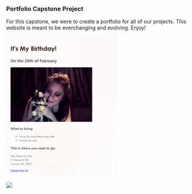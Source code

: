 <h3>Portfolio Capstone Project</h3>
<p>For this capstone, we were to create a portfolio for all of our projects. This website is meant to be everchanging and evolving. Enjoy!</p>
<a href="https://marisavertz.github.io/portfolio/">
  <img src="https://raw.githubusercontent.com/MarisaVertz/Birthday-Invite-HTML-practice/refs/heads/main/images/birthday--invite.png" width="300">
</a>
<br><br>
<a href="https://marisavertz.github.io/portfolio/">
  <img src="https://dabuttonfactory.com/button.png?t=View+Project&f=Calibri-Bold&ts=18&tc=fff&hp=45&vp=20&w=134&h=38&c=11&bgt=unicolored&bgc=245c68&be=1">
</a>